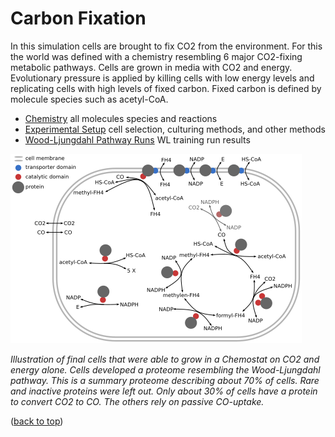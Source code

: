 # Carbon Fixation

In this simulation cells are brought to fix CO2 from the environment.
For this the world was defined with a chemistry resembling 6 major CO2-fixing metabolic pathways.
Cells are grown in media with CO2 and energy.
Evolutionary pressure is applied by killing cells with low energy levels
and replicating cells with high levels of fixed carbon.
Fixed carbon is defined by molecule species such as acetyl-CoA.

- [Chemistry](./docs/chemistry.md) all molecules species and reactions
- [Experimental Setup](./docs/setup.md) cell selection, culturing methods, and other methods
- [Wood-Ljungdahl Pathway Runs](./docs/WL_training.md) WL training run results

![](./imgs/WL-training-result-cell.png)

_Illustration of final cells that were able to grow in a Chemostat on CO2 and energy alone. Cells developed a proteome resembling the Wood-Ljungdahl pathway. This is a summary proteome describing about 70% of cells. Rare and inactive proteins were left out. Only about 30% of cells have a protein to convert CO2 to CO. The others rely on passive CO-uptake._


([back to top](#carbon-fixation))